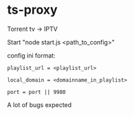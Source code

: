 ts-proxy
========

Torrent tv -> IPTV


Start "node start.js <path_to_config>"

config ini format:

    playlist_url = <playlist_url>

    local_domain = <domainname_in_playlist>

    port = port || 9980



A lot of bugs expected
